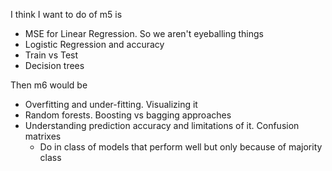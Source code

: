 I think I want to do of m5 is

- MSE for Linear Regression. So we aren't eyeballing things
- Logistic Regression and accuracy
- Train vs Test
- Decision trees

Then m6 would be
- Overfitting and under-fitting. Visualizing it
- Random forests. Boosting vs bagging approaches
- Understanding prediction accuracy and limitations of it. Confusion matrixes
	- Do in class of models that perform well but only because of majority class 

